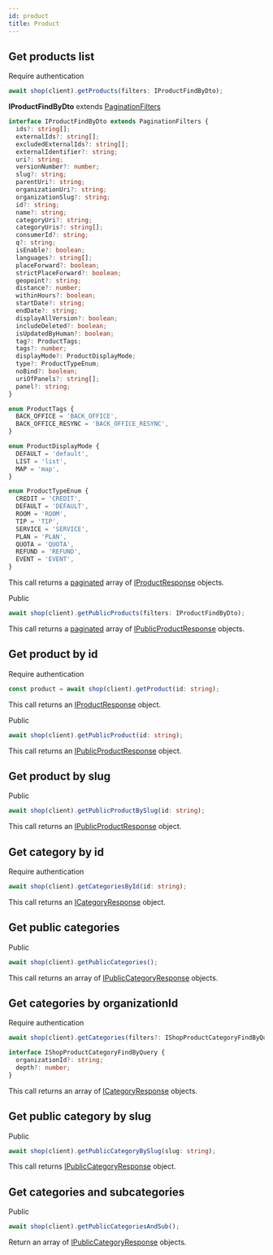 ```yaml
---
id: product
title: Product
---
```


## Get products list

<span class="badge badge--warning">Require authentication</span>

```ts
await shop(client).getProducts(filters: IProductFindByDto);
```

**IProductFindByDto** extends [PaginationFilters](../pagination#pagination-filters)

```ts
interface IProductFindByDto extends PaginationFilters {
  ids?: string[];
  externalIds?: string[];
  excludedExternalIds?: string[];
  externalIdentifier?: string;
  uri?: string;
  versionNumber?: number;
  slug?: string;
  parentUri?: string;
  organizationUri?: string;
  organizationSlug?: string;
  id?: string;
  name?: string;
  categoryUri?: string;
  categoryUris?: string[];
  consumerId?: string;
  q?: string;
  isEnable?: boolean;
  languages?: string[];
  placeForward?: boolean;
  strictPlaceForward?: boolean;
  geopoint?: string;
  distance?: number;
  withinHours?: boolean;
  startDate?: string;
  endDate?: string;
  displayAllVersion?: boolean;
  includeDeleted?: boolean;
  isUpdatedByHuman?: boolean;
  tag?: ProductTags;
  tags?: number;
  displayMode?: ProductDisplayMode;
  type?: ProductTypeEnum;
  noBind?: boolean;
  uriOfPanels?: string[];
  panel?: string;
}

enum ProductTags {
  BACK_OFFICE = 'BACK_OFFICE',
  BACK_OFFICE_RESYNC = 'BACK_OFFICE_RESYNC',
}

enum ProductDisplayMode {
  DEFAULT = 'default',
  LIST = 'list',
  MAP = 'map',
}

enum ProductTypeEnum {
  CREDIT = 'CREDIT',
  DEFAULT = 'DEFAULT',
  ROOM = 'ROOM',
  TIP = 'TIP',
  SERVICE = 'SERVICE',
  PLAN = 'PLAN',
  QUOTA = 'QUOTA',
  REFUND = 'REFUND',
  EVENT = 'EVENT',
}
```

This call returns a [paginated](../pagination#pagination) array of [IProductResponse](../shop-types#iproductresponse) objects.

<span class="badge badge--success">Public</span>

```ts
await shop(client).getPublicProducts(filters: IProductFindByDto);
```

This call returns a [paginated](../pagination#pagination) array of [IPublicProductResponse](../shop-types#ipublicproductresponse) objects.


## Get product by id

<span class="badge badge--warning">Require authentication</span>

```ts
const product = await shop(client).getProduct(id: string);
```

This call returns an [IProductResponse](../shop-types#iproductresponse) object.

<span class="badge badge--success">Public</span>

```ts
await shop(client).getPublicProduct(id: string);
```

This call returns an [IPublicProductResponse](../shop-types#ipublicproductresponse) object.

## Get product by slug

<span class="badge badge--success">Public</span>

```ts
await shop(client).getPublicProductBySlug(id: string);
```

This call returns an [IPublicProductResponse](../shop-types#ipublicproductresponse) object.

## Get category by id

<span class="badge badge--warning">Require authentication</span>

```ts
await shop(client).getCategoriesById(id: string);
```

This call returns an [ICategoryResponse](../shop-types#icategoryresponse) object.


## Get public categories

<span class="badge badge--success">Public</span>

```ts
await shop(client).getPublicCategories();
```

This call returns an array of [IPublicCategoryResponse](../shop-types#ipubliccategoryresponse) objects.

## Get categories by organizationId

<span class="badge badge--warning">Require authentication</span>

```ts
await shop(client).getCategories(filters?: IShopProductCategoryFindByQuery);
```

```ts
interface IShopProductCategoryFindByQuery {
  organizationId?: string;
  depth?: number;
}
```

This call returns an array of [ICategoryResponse](../shop-types#icategoryresponse) objects.

## Get public category by slug

<span class="badge badge--success">Public</span>

```ts
await shop(client).getPublicCategoryBySlug(slug: string);
```

This call returns [IPublicCategoryResponse](../shop-types#ipubliccategoryresponse) object.


## Get categories and subcategories

<span class="badge badge--success">Public</span>

```ts
await shop(client).getPublicCategoriesAndSub();
```

Return an array of [IPublicCategoryResponse](../shop-types#ipubliccategoryresponse) objects.
